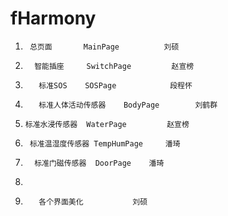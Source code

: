 # fHarmony
1.      总页面       MainPage          刘硕
2.       智能插座     SwitchPage         赵宣榜
3.        标准SOS    SOSPage            段程怀
4.        标准人体活动传感器    BodyPage        刘鹤群
5.     标准水浸传感器  WaterPage         赵宣榜
6.      标准温湿度传感器 TempHumPage     潘琦
7.       标准门磁传感器  DoorPage    潘琦
8. 
8.        各个界面美化           刘硕
